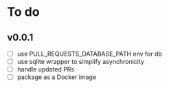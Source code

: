 To do
=====

v0.0.1
------

- [ ] use PULL_REQUESTS_DATABASE_PATH env for db
- [ ] use sqlite wrapper to simplify asynchronicity
- [ ] handle updated PRs
- [ ] package as a Docker image
